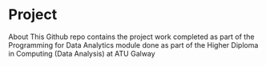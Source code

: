 # Project

About
This Github repo contains the project work completed as part of the Programming for Data Analytics module done as part of the Higher Diploma in Computing (Data Analysis) at ATU Galway
